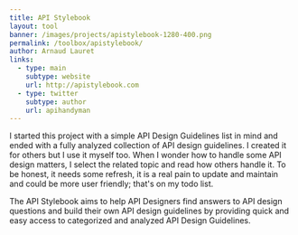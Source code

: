 ```yaml
---
title: API Stylebook
layout: tool
banner: /images/projects/apistylebook-1280-400.png
permalink: /toolbox/apistylebook/
author: Arnaud Lauret
links:
  - type: main
    subtype: website
    url: http://apistylebook.com
  - type: twitter
    subtype: author
    url: apihandyman
---
```


I started this project with a simple API Design Guidelines list in mind and ended with a fully analyzed collection of API design guidelines. I created it for others but I use it myself too. When I wonder how to handle some API design matters, I select the related topic and read how others handle it. To be honest, it needs some refresh, it is a real pain to update and maintain and could be more user friendly; that's on my todo list. 
<!--more-->
The API Stylebook aims to help API Designers find answers to API design questions and build their own API design guidelines by providing quick and easy access to categorized and analyzed API Design Guidelines.